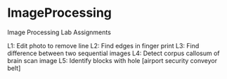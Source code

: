 # ImageProcessing
Image Processing Lab Assignments

L1: Edit photo to remove line
L2: Find edges in finger print
L3: Find difference between two sequential images
L4: Detect corpus callosum of brain scan image
L5: Identify blocks with hole [airport security conveyor belt]

